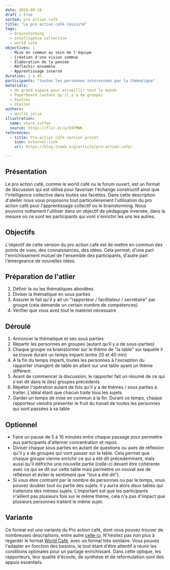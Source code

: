 ```yaml
---
date: 2018-09-18
draft : true
sorted: pro action café
title: "Le pro action café revisité"
tags:
  - brainstorming
  - intelligence collective
  - world café
objectives: |
  - Mise en commun au sein de l'équipe
  - Création d'une vision commue
  - Élaboration de la pensée
  - Réflechir ensemble
  - Apprentissage inversé
duration: 2 à 4h
participants: "toutes les personnes intéressées par la thématique"
materials:
  - Un grand espace pour accueillir tout le monde
  - Paperboard (autant qu'il y a de groupe)
  - Feutres
  - Chaises
authors:
  - quille_julie
illustration:
  name: share_coffee
  source: https://flic.kr/p/k9fMWK
references:
  - title: Pro-action café version projet
    icon: external-link
    url: https://blog.tcweb.org/article/pro-action-cafe/

---
```


## Présentation

Le pro action café, comme le world café ou le forum ouvert, est un format de discussion qui est utilisé pour favoriser l'échange constructif ainsi que l'intelligence collective dans toutes ses facettes.
Dans cette description d'atelier nous vous proposons tout particulièrement l'utilisation du pro action café pour l'apprentissage collectif ou le brainstorming. Nous pouvons nottament l'utiliser dans un objectif de pédagogie inversée, dans la mesure où ce sont les participants qui vont s'enrichir les uns les autres.


## Objectifs

L'objectif de cette version du pro action café est de mettre en commun des points de vues, des connaissances, des idées. Cela permet, d'une part l'enrichissement mutuel de l'ensemble des participants, d'autre part l'émergeance de nouvelles idées.

## Préparation de l'atlier

1. Définir la ou les thématiques abordées
2. Diviser la thématique en sous parties
3. Assurer le fait qu'il y ait un "rapporteur / facilitateur / secrétaire" par groupe (cela demande un certain nombre de compétences)
4. Vérifier que vous avez tout le matériel nécessaire

## Déroulé

1. Annoncer la thématique et ses sous parties
2. Répartir les personnes en groupes (autant qu'il y a de sous-parties)
3. Chaque groupe va brainstormer sur le thème de "la table" sur laquelle il se trouve durant un temps imparti (entre 20 et 40 min)
4. A la fin du temps imparti, toutes les personnes à l'exception du rapporter changent de table en allant sur une table ayant un thème différent
5. Avant de commencer la discussion, le rapporter fait un résumé de ce qui s'est dit dans le (les) groupes précédents
6. Répéter l'opération autant de fois qu'il y a de thèmes / sous parties à traiter. L'idéal étant que chacun traite tous les sujets
7. Garder un temps de mise en commun à la fin. Durant ce temps, chaque rapporteur viendra présenter le fruit du travail de toutes les personnes qui sont passées à sa table

## Optionnel

- Faire un pause de 5 à 10 minutes entre chaque passage pour permettre aux participants d'alterner concentration et repos.
- Diviser chaque sous parties en autant de questions ou axes de réflexion qu'il y a de groupes qui vont passer sur la table. Cela permet que chaque groupe vienne enrichir ce qui a été dit précedemment, mais aussi qu'il défriche une nouvelle partie (celle-ci devant être cohérente avec ce qui se dit sur cette table mais permettre un nouvel axe de réfléxion et éviter le sentiment que "tout a été dit").
- Si vous étes contraint par le nombre de personnes ou par le temps, vous pouvez doubler tout ou partie des sujets. Il y aurra alors deux tables qui traiterons des mêmes sujets. L'important est que les participants n'aillent pas plusieurs fois sur le même théme, cela n'a pas d'impact que plusieurs personnes traitent le même sujet.

## Variante

Ce format est une variante du Pro action café, dont vous pouvez trouver de nombreuses descriptions, entre autre [celle-ci](https://blog.tcweb.org/article/pro-action-cafe/).
N'hésitez pas non plus à regarder le format [World Café](http://ajiro.fr/games/world_cafe/), avec un format très similaire.
Vous pouvez l'adapter en fonction des besoins, le tout étant d'être attentif à réunir les conditions optimales pour un partage enrichissant. Dans cette optique, les rapporteurs, leur qualité d'écoute, de synthèse et de reformulation sont des appuis essentiels.
